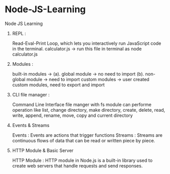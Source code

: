 # Node-JS-Learning
Node JS Learning

1. REPL :
   
   Read-Eval-Print Loop, which lets you interactively run JavaScript code in the terminal.
   calculator.js -> run this file in terminal as node calculator.js

2. Modules :
   
   built-in modules -> (a). global module -> no need to import
                       (b). non- global module -> need to import
   custom modules -> user created custom modules, need to export and import

3. CLI file manager :

   Command Line Interface file manger with fs module
   can performe operation like list, change directory, make directory, create, delete, read, write, append, rename, move, copy and current directory

4. Events & Streams
  
   Events : Events are actions that trigger functions
   Streams : Streams are continuous flows of data that can be read or written piece by piece.

5. HTTP Module & Basic Server

   HTTP Module : HTTP module in Node.js is a built-in library used to create web servers that handle requests and send responses.
